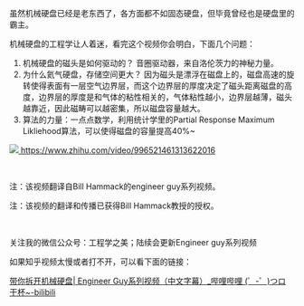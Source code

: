 <p>虽然机械硬盘已经是老东西了，各方面都不如固态硬盘，但毕竟曾经也是硬盘里的霸主。</p><p>机械硬盘的工程学让人着迷，看完这个视频你会明白，下面几个问题：</p><ol><li>机械硬盘的磁头是如何驱动的？ 音圈驱动器，来自洛伦茨力的神秘力量。</li><li>为什么氦气硬盘，存储空间更大？ 因为磁头是漂浮在磁盘上的，磁盘高速的旋转使得表面有一层空气边界层，而这个边界层的厚度决定了磁头距离磁盘的高度，边界层的厚度是和气体的粘性相关的，气体粘性越小，边界层越薄，磁头越靠近，因此磁畴可以越密集，所以磁盘容量越大。</li><li>算法的力量：一点点数学，利用统计学里的Partial Response Maximum Likliehood算法，可以使得磁盘的容量提高40%~</li></ol><a class="video-box" href="http://link.zhihu.com/?target=https%3A//www.zhihu.com/video/996521461313622016" target="_blank" data-video-id="" data-video-playable="true" data-name="" data-poster="https://pic1.zhimg.com/v2-009cc6f53ba4467b9e146727dc01f9bc.jpg" data-lens-id="996521461313622016">              <img class="thumbnail" src="https://pic1.zhimg.com/v2-009cc6f53ba4467b9e146727dc01f9bc.jpg">              <span class="content">                <span class="title"><span class="z-ico-extern-gray"></span><span class="z-ico-extern-blue"></span></span>                <span class="url"><span class="z-ico-video"></span>https://www.zhihu.com/video/996521461313622016</span>              </span>            </a>            <p><br></p><p>注：该视频翻译自Bill Hammack的engineer guy系列视频。</p><p>注：该视频的翻译和传播已获得Bill Hammack教授的授权。</p><p><br></p><p>关注我的微信公众号：工程学之美；陆续会更新Engineer guy系列视频</p><p>如果知乎视频太慢或者打不开，可以看下面的链接：</p><p><a href="http://link.zhihu.com/?target=https%3A//www.bilibili.com/video/av25875215/" class=" wrap external" target="_blank" rel="nofollow noreferrer">带你拆开机械硬盘| Engineer Guy系列视频（中文字幕）_哔哩哔哩 (゜-゜)つロ 干杯~-bilibili</a></p>